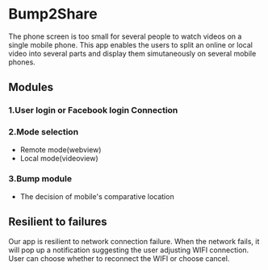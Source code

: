 # Bump2Share

The phone screen is too small for several people to watch videos on a single mobile phone. This app enables the users to split an online or local video into several parts and display them simutaneously on several mobile phones.

## Modules
### 1.User login or Facebook login Connection

### 2.Mode selection
  * Remote mode(webview)
  * Local mode(videoview)

### 3.Bump module
  * The decision of mobile's comparative location


## Resilient to failures
Our app is resilient to network connection failure. When the network fails, it will pop up a notification suggesting the user
adjusting WIFI connection. User can choose whether to reconnect the WIFI or choose cancel.
